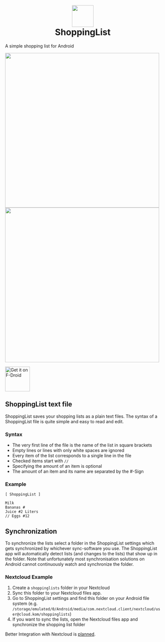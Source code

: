 <h1 align="center"><img src="https://raw.githubusercontent.com/woefe/ShoppingList/master/app/src/main/res/mipmap-xxhdpi/ic_launcher.png" width="70" height="70" /><br/> ShoppingList</h1>
A simple shopping list for Android

<p float="left">
  <img src="https://raw.githubusercontent.com/woefe/ShoppingList/master/fastlane/metadata/android/en-US/images/phoneScreenshots/01_list_content.png" height="500" />
  <img src="https://raw.githubusercontent.com/woefe/ShoppingList/master/fastlane/metadata/android/en-US/images/phoneScreenshots/00_lists.png" height="500" />
</p>

<a href="https://f-droid.org/packages/com.woefe.shoppinglist/" target="_blank">
    <img src="https://f-droid.org/badge/get-it-on.png" alt="Get it on F-Droid" height="80"/>
</a>

## ShoppingList text file
ShoppingList saves your shopping lists as a plain text files.
The syntax of a ShoppingList file is quite simple and easy to read and edit.

### Syntax
 * The very first line of the file is the name of the list in square brackets
 * Empty lines or lines with only white spaces are ignored
 * Every item of the list corresponds to a single line in the file
 * Checked items start with `//`
 * Specifying the amount of an item is optional
 * The amount of an item and its name are separated by the #-Sign

### Example
```
[ ShoppingList ]

Milk
Bananas #
Juice #2 Liters
// Eggs #12
```

## Synchronization
To synchronize the lists select a folder in the ShoppingList settings which gets synchronized by whichever sync-software you use.
The ShoppingList app will automatically detect lists (and changes to the lists) that show up in the folder.
Note that unfortunately most synchronisation solutions on Android cannot continuously watch and synchronize the folder.

### Nextcloud Example
1. Create a `shoppinglists` folder in your Nextcloud
2. Sync this folder to your Nextcloud files app.
3. Go to ShoppingList settings and find this folder on your Android file system (e.g. `/storage/emulated/0/Android/media/com.nextcloud.client/nextcloud/user@cloud.kom/shoppinglists`)
4. If you want to sync the lists, open the Nextcloud files app and synchronize the shopping list folder

Better Integration with Nextcloud is [planned](https://github.com/woefe/ShoppingList/issues/17).
